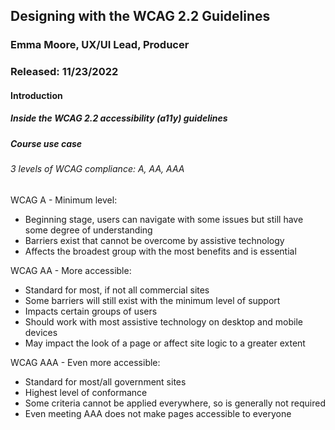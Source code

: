 ## Designing with the WCAG 2.2 Guidelines
### Emma Moore, UX/UI Lead, Producer
### Released: 11/23/2022

#### Introduction

##### Inside the WCAG 2.2 accessibility (a11y) guidelines

##### Course use case

###### 3 levels of WCAG compliance: A, AA, AAA

WCAG A - Minimum level:
- Beginning stage, users can navigate with some issues but still have some degree of understanding
- Barriers exist that cannot be overcome by assistive technology
- Affects the broadest group with the most benefits and is essential

WCAG AA - More accessible:
- Standard for most, if not all commercial sites
- Some barriers will still exist with the minimum level of support
- Impacts certain groups of users
- Should work with most assistive technology on desktop and mobile devices
- May impact the look of a page or affect site logic to a greater extent

WCAG AAA - Even more accessible:
- Standard for most/all government sites
- Highest level of conformance
- Some criteria cannot be applied everywhere, so is generally not required
- Even meeting AAA does not make pages accessible to everyone

